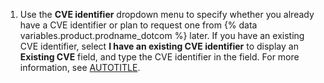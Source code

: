1. Use the **CVE identifier** dropdown menu to specify whether you already have a CVE identifier or plan to request one from {% data variables.product.prodname_dotcom %} later. If you have an existing CVE identifier, select **I have an existing CVE identifier** to display an **Existing CVE** field, and type the CVE identifier in the field. For more information, see [AUTOTITLE](/code-security/security-advisories/working-with-repository-security-advisories/about-repository-security-advisories#cve-identification-numbers).
